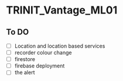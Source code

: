 # TRINIT_Vantage_ML01


## To DO
- [ ] Location and location based services
- [ ] recorder colour change
- [ ] firestore 
- [ ] firebase deployment 
- [ ] the alert
